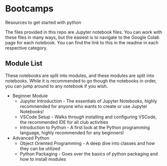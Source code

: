 # Bootcamps
Resources to get started with python

The files provided in this repo are Jupyter notebook files.
You can work with these files in many ways,
but the easiest is to navigate to the Google Colab page for each notebook.
You can find the link to this in the readme in each respective category.

## Module List

These notebooks are split into modules,
and these modules are split into notebooks.
While it is recommended to go though the notebooks in order,
you can jump around to any notebook if you wish.

- Beginner Module
    - Jupyter Introduction - The essentials of Jupyter Notebooks, highly recommended for anyone who wants to create or use Jupyter Notebooks!
    - VSCode Setup - Walks through installing and configuring VSCode, the recommended IDE for all club activities
    - Introduction to Python - A first look at the Python programming language, highly recommended for any beginners!
- Advanced Python
    - Object Oriented Programming - A deep dive into classes and how they can be utilized
    - Python Packaging - Goes over the basics of python packaging and how to install modules
